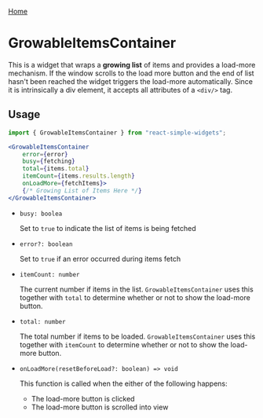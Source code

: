 [Home](../../../README.md)

# GrowableItemsContainer

This is a widget that wraps a **growing list** of items and provides a load-more mechanism. If the window scrolls to the load more button and the end of list hasn't been reached the widget triggers the load-more automatically. Since it is intrinsically a div element, it accepts all attributes of a `<div/>` tag.

## Usage

```jsx
import { GrowableItemsContainer } from "react-simple-widgets";

<GrowableItemsContainer
    error={error}
    busy={fetching}
    total={items.total}
    itemCount={items.results.length}
    onLoadMore={fetchItems}>
    {/* Growing List of Items Here */}
</GrowableItemsContainer>
```

-   `busy: boolea`

    Set to `true` to indicate the list of items is being fetched

-   `error?: boolean`

    Set to `true` if an error occurred during items fetch

-   `itemCount: number`

    The current number if items in the list. `GrowableItemsContainer` uses this together with `total` to determine whether or not to show the load-more button.
    
-   `total: number`

    The total number if items to be loaded. `GrowableItemsContainer` uses this together with `itemCount` to determine whether or not to show the load-more button.
    
-   `onLoadMore(resetBeforeLoad?: boolean) => void`

    This function is called when the either of the following happens:
    
    - The load-more button is clicked
    - The load-more button is scrolled into view
